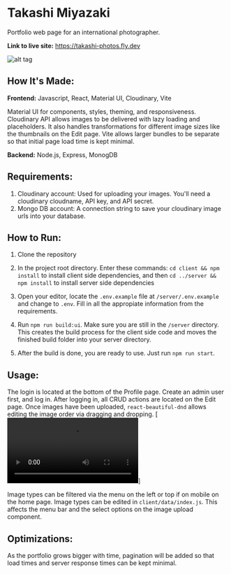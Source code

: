 # Takashi Miyazaki

Portfolio web page for an international photographer.

**Link to live site:** https://takashi-photos.fly.dev

![alt tag](https://user-images.githubusercontent.com/17731837/264175251-732a9a1f-e474-4b0b-bd15-0ff0bfa80014.jpeg)

## How It's Made:

**Frontend:** Javascript, React, Material UI, Cloudinary, Vite

Material UI for components, styles, theming, and responsiveness. Cloudinary API allows images to be delivered with lazy loading and placeholders. It also handles transformations for different image sizes like the thumbnails on the Edit page. Vite allows larger bundles to be separate so that initial page load time is kept minimal.

**Backend:** Node.js, Express, MonogDB

## Requirements:

1. Cloudinary account: Used for uploading your images. You'll need a cloudinary cloudname, API key, and API secret.
2. Mongo DB account: A connection string to save your cloudinary image urls into your database.

## How to Run:

1. Clone the repository

2. In the project root directory. Enter these commands:
   `cd client && npm install` to install client side dependencies, and then
   `cd ../server && npm install` to install server side dependencies

3. Open your editor, locate the `.env.example` file at `/server/.env.example` and change to `.env`. Fill in all the appropiate information from the requirements.

4. Run `npm run build:ui`. Make sure you are still in the `/server` directory. This creates the build process for the client side code and moves the finished build folder into your server directory.

5. After the build is done, you are ready to use. Just run `npm run start`.

## Usage:

The login is located at the bottom of the Profile page. Create an admin user first, and log in.
After logging in, all CRUD actions are located on the Edit page. Once images have been uploaded, `react-beautiful-dnd` allows editing the image order via dragging and dropping.
[![Demonstration](https://user-images.githubusercontent.com/17731837/264174575-c52b57a2-d846-4686-b29c-cefcbf10dec9.mp4)]

Image types can be filtered via the menu on the left or top if on mobile on the home page. Image types can be edited in `client/data/index.js`. This affects the menu bar and the select options on the image upload component.

## Optimizations:

As the portfolio grows bigger with time, pagination will be added so that load times and server response times can be kept minimal.
